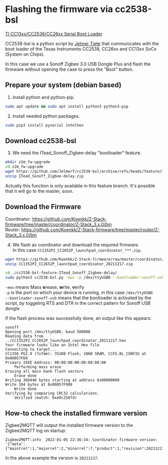 ---
---
# Flashing the firmware via cc2538-bsl

[TI CC13xx/CC2538/CC26xx Serial Boot Loader](https://github.com/JelmerT/cc2538-bsl)  

CC2538-bsl is a python script by [Jelmer Tiete](https://github.com/JelmerT) that communicates with the boot loader of the Texas Instruments CC2538, CC26xx and CC13xx SoCs (System on Chips).  

In this case we use a Sonoff Zigbee 3.0 USB Dongle Plus and flash the firmware without opening the case to press the "Boot" button.

## Prepare your system (debian based)

1. Install python and python-pip.  
```bash 
sudo apt update && sudo apt install python3 python3-pip 
```
2. Install needed python packages.  
```bash
sudo pip3 install pyserial intelhex
```
## Download cc2538-bsl
3. We need the ITead_Sonoff_Zigbee-delay "bootloader" feature.  
```bash
mkdir z2m_fw-upgrade
cd z2m_fw-upgrade
wget https://github.com/JelmerT/cc2538-bsl/archive/refs/heads/feature/ITead_Sonoff_Zigbee-delay.zip
unzip ITead_Sonoff_Zigbee-delay.zip
```  

Actually this function is only available in this feature branch. It's possible that it will go to the master, soon.  

## Download the Firmware  
Coordinator: https://github.com/Koenkk/Z-Stack-firmware/tree/master/coordinator/Z-Stack_3.x.0/bin  
Router: https://github.com/Koenkk/Z-Stack-firmware/tree/master/router/Z-Stack_3.x.0/bin  

4. We flash as coordinator and download the required firmware.  
In this case `CC1352P2_CC2652P_launchpad_coordinator_***.zip`.
```bash
wget https://github.com/Koenkk/Z-Stack-firmware/raw/master/coordinator/Z-Stack_3.x.0/bin/CC1352P2_CC2652P_launchpad_coordinator_20211217.zip
unzip CC1352P2_CC2652P_launchpad_coordinator_20211217.zip

cd ./cc2538-bsl-feature-ITead_Sonoff_Zigbee-delay/
sudo python3 cc2538-bsl.py -ewv -p /dev/ttyUSB0 --bootloader-sonoff-usb ../CC1352P2_CC2652P_launchpad_coordinator_20211217.hex
```
`-ewv` means Mass **e**rease, **w**rite, **v**erify  
`-p` is the port on which your device is running, in this case `/dev/ttyUSB0`  
`--bootloader-sonoff-usb` means that the bootloader is activated by the script, by toggeling RTS and DTR in the correct pattern for Sonoff USB dongle  
  
If the flash process was successfully done, an output like this appears:
```
sonoff
Opening port /dev/ttyUSB0, baud 500000
Reading data from ../CC1352P2_CC2652P_launchpad_coordinator_20211217.hex
Your firmware looks like an Intel Hex file
Connecting to target...
CC1350 PG2.0 (7x7mm): 352KB Flash, 20KB SRAM, CCFG.BL_CONFIG at 0x00057FD8
Primary IEEE Address: 00:00:00:00:00:00:00:00
    Performing mass erase
Erasing all main bank flash sectors
    Erase done
Writing 360448 bytes starting at address 0x00000000
Write 104 bytes at 0x00057F988
    Write done
Verifying by comparing CRC32 calculations.
    Verified (match: 0xe0c256fd)
```
## How-to check the installed firmware version
Zigbee2MQTT will output the installed firmware version to the Zigbee2MQTT log on startup:
```
Zigbee2MQTT:info  2022-01-05 22:36:34: Coordinator firmware version: '{"meta":{"maintrel":1,"majorrel":2,"minorrel":7,"product":1,"revision":20211217,"transportrev":2},"type":"zStack3x0"}''
```

In the above example the version is `20211217`.

